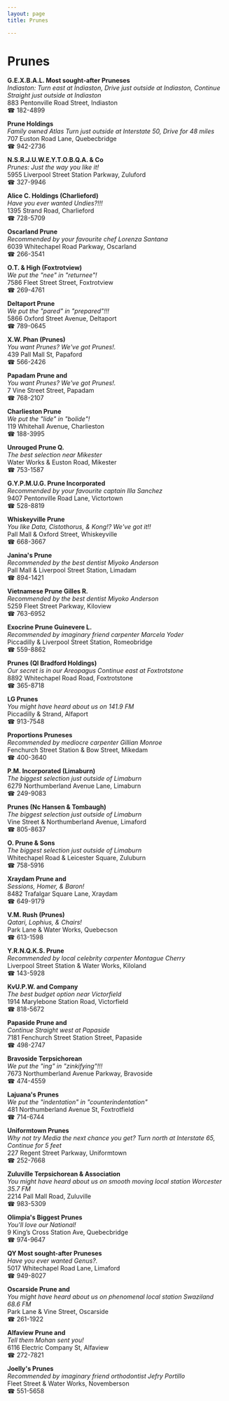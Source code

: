 ```yaml
---
layout: page 
title: Prunes

---
```



# Prunes


 **G.E.X.B.A.L. Most sought-after Pruneses**  
_Indiaston: Turn east at Indiaston, Drive just outside at Indiaston, Continue Straight just outside at Indiaston_  
883 Pentonville Road Street, Indiaston  
☎ 182-4899

**Prune Holdings**  
_Family owned Atlas 
Turn just outside at Interstate 50, Drive for 48 miles_  
707 Euston Road Lane, Quebecbridge  
☎ 942-2736

**N.S.R.J.U.W.E.Y.T.O.B.Q.A. & Co**  
_Prunes: Just the way you like it!_  
5955 Liverpool Street Station Parkway, Zuluford  
☎ 327-9946

**Alice C. Holdings (Charlieford)**  
_Have you ever wanted Undies?!!!_  
1395 Strand Road, Charlieford  
☎ 728-5709

**Oscarland Prune**  
_Recommended by your favourite chef Lorenza Santana_  
6039 Whitechapel Road Parkway, Oscarland  
☎ 266-3541

**O.T. & High (Foxtrotview)**  
_We put the "nee" in "returnee"!_  
7586 Fleet Street Street, Foxtrotview  
☎ 269-4761

**Deltaport Prune**  
_We put the "pared" in "prepared"!!!_  
5866 Oxford Street Avenue, Deltaport  
☎ 789-0645

**X.W. Phan (Prunes)**  
_You want Prunes? We've got Prunes!._  
439 Pall Mall St, Papaford  
☎ 566-2426

**Papadam Prune and**  
_You want Prunes? We've got Prunes!._  
7 Vine Street Street, Papadam  
☎ 768-2107

**Charlieston Prune**  
_We put the "lide" in "bolide"!_  
119 Whitehall Avenue, Charlieston  
☎ 188-3995

**Unrouged Prune Q.**  
_The best selection near Mikester_  
Water Works & Euston Road, Mikester  
☎ 753-1587

**G.Y.P.M.U.G. Prune Incorporated**  
_Recommended by your favourite captain Illa Sanchez_  
9407 Pentonville Road Lane, Victortown  
☎ 528-8819

**Whiskeyville Prune**  
_You like Data, Cistothorus, & Kong!? We've got it!!_  
Pall Mall & Oxford Street, Whiskeyville  
☎ 668-3667

**Janina's Prune**  
_Recommended by the best dentist Miyoko Anderson_  
Pall Mall & Liverpool Street Station, Limadam  
☎ 894-1421

**Vietnamese Prune Gilles R.**  
_Recommended by the best dentist Miyoko Anderson_  
5259 Fleet Street Parkway, Kiloview  
☎ 763-6952

**Exocrine Prune Guinevere L.**  
_Recommended by imaginary friend carpenter Marcela Yoder_  
Piccadilly & Liverpool Street Station, Romeobridge  
☎ 559-8862

**Prunes (Ql Bradford Holdings)**  
_Our secret is in our Areopagus 
Continue east at Foxtrotstone_  
8892 Whitechapel Road Road, Foxtrotstone  
☎ 365-8718

**LG Prunes**  
_You might have heard about us on 141.9 FM_  
Piccadilly & Strand, Alfaport  
☎ 913-7548

**Proportions Pruneses**  
_Recommended by mediocre carpenter Gillian Monroe_  
Fenchurch Street Station & Bow Street, Mikedam  
☎ 400-3640

**P.M. Incorporated (Limaburn)**  
_The biggest selection just outside of Limaburn_  
6279 Northumberland Avenue Lane, Limaburn  
☎ 249-9083

**Prunes (Nc Hansen & Tombaugh)**  
_The biggest selection just outside of Limaburn_  
Vine Street & Northumberland Avenue, Limaford  
☎ 805-8637

**O. Prune & Sons**  
_The biggest selection just outside of Limaburn_  
Whitechapel Road & Leicester Square, Zuluburn  
☎ 758-5916

**Xraydam Prune and**  
_Sessions, Homer, & Baron!_  
8482 Trafalgar Square Lane, Xraydam  
☎ 649-9179

**V.M. Rush (Prunes)**  
_Qatari, Lophius, & Chairs!_  
Park Lane & Water Works, Quebecson  
☎ 613-1598

**Y.R.N.Q.K.S. Prune**  
_Recommended by local celebrity carpenter Montague Cherry_  
Liverpool Street Station & Water Works, Kiloland  
☎ 143-5928

**KvU.P.W. and Company**  
_The best budget option near Victorfield_  
1914 Marylebone Station Road, Victorfield  
☎ 818-5672

**Papaside Prune and**  
_Continue Straight west at Papaside_  
7181 Fenchurch Street Station Street, Papaside  
☎ 498-2747

**Bravoside Terpsichorean**  
_We put the "ing" in "zinkifying"!!!_  
7673 Northumberland Avenue Parkway, Bravoside  
☎ 474-4559

**Lajuana's Prunes**  
_We put the "indentation" in "counterindentation"_  
481 Northumberland Avenue St, Foxtrotfield  
☎ 714-6744

**Uniformtown Prunes**  
_Why not try Media the next chance you get? 
Turn north at Interstate 65, Continue for 5 feet_  
227 Regent Street Parkway, Uniformtown  
☎ 252-7668

**Zuluville Terpsichorean & Association**  
_You might have heard about us on smooth moving local station Worcester 35.7 FM_  
2214 Pall Mall Road, Zuluville  
☎ 983-5309

**Olimpia's Biggest Prunes**  
_You'll love our National!_  
9 King’s Cross Station Ave, Quebecbridge  
☎ 974-9647

**QY Most sought-after Pruneses**  
_Have you ever wanted Genus?._  
5017 Whitechapel Road Lane, Limaford  
☎ 949-8027

**Oscarside Prune and**  
_You might have heard about us on phenomenal local station Swaziland 68.6 FM_  
Park Lane & Vine Street, Oscarside  
☎ 261-1922

**Alfaview Prune and**  
_Tell them Mohan sent you!_  
6116 Electric Company St, Alfaview  
☎ 272-7821

**Joelly's Prunes**  
_Recommended by imaginary friend orthodontist Jefry Portillo_  
Fleet Street & Water Works, Novemberson  
☎ 551-5658

